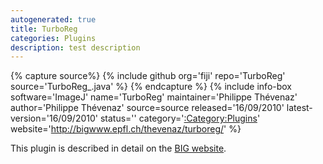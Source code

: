 ```yaml
---
autogenerated: true
title: TurboReg
categories: Plugins
description: test description
---
```



{% capture source%}
{% include github org='fiji' repo='TurboReg' source='TurboReg\_.java' %}
{% endcapture %}
{% include info-box software='ImageJ' name='TurboReg' maintainer='Philippe Thévenaz' author='Philippe Thévenaz' source=source released='16/09/2010' latest-version='16/09/2010' status='' category='[:Category:Plugins](Category_Plugins)' website='http://bigwww.epfl.ch/thevenaz/turboreg/' %}

This plugin is described in detail on the [BIG website](http://bigwww.epfl.ch/thevenaz/turboreg/).


